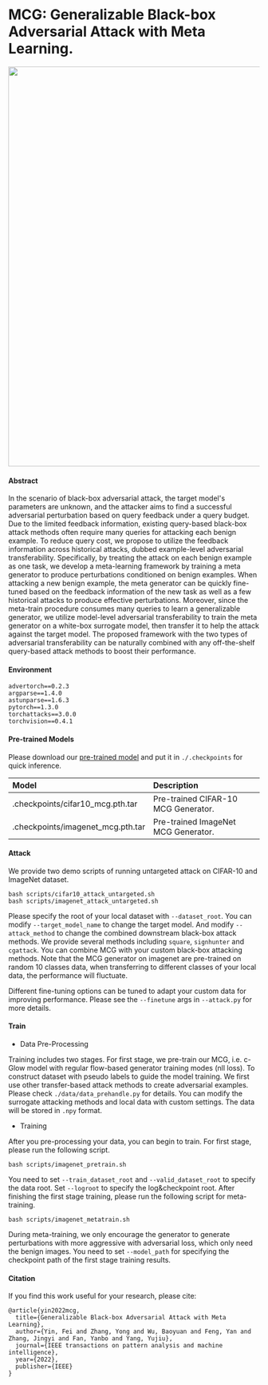 # MCG: Generalizable Black-box Adversarial Attack with Meta Learning.

<!---
## [Overview](#overview)

<a href="#top">[Back to top]</a>
-->

<img src="docs/pipeline.jpg" width="800px"/> 

#### Abstract

In the scenario of black-box adversarial attack, the target model's parameters are unknown, 
and the attacker aims to find a successful adversarial perturbation based on query feedback under a query budget. 
Due to the limited feedback information, existing query-based black-box attack methods often require many queries for 
attacking each benign example. To reduce query cost, we propose to utilize the feedback information across historical 
attacks, dubbed example-level adversarial transferability. Specifically, by treating the attack on each benign example 
as one task, we develop a meta-learning framework by training a meta generator to produce perturbations conditioned on 
benign examples. When attacking a new benign example, the meta generator can be quickly fine-tuned based on the feedback 
information of the new task as well as a few historical attacks to produce effective perturbations. Moreover, since the 
meta-train procedure consumes many queries to learn a generalizable generator, we utilize model-level adversarial 
transferability to train the meta generator on a white-box surrogate model, then transfer it to help the attack against 
the target model. The proposed framework with the two types of adversarial transferability can be naturally combined 
with any off-the-shelf query-based attack methods to boost their performance.

#### Environment

```
advertorch==0.2.3
argparse==1.4.0
astunparse==1.6.3
pytorch==1.3.0
torchattacks==3.0.0
torchvision==0.4.1
```

#### Pre-trained Models

Please download our [pre-trained model](https://drive.google.com/drive/folders/18m4KY-J3kpAcXGgmMmGroFz08DGxA2FU?usp=sharing) and put it in `./.checkpoints` for quick inference.

| Model                             | Description                         |
| :-------------------------------- | :---------------------------------- |
| .checkpoints/cifar10_mcg.pth.tar  | Pre-trained CIFAR-10 MCG Generator. |
| .checkpoints/imagenet_mcg.pth.tar | Pre-trained ImageNet MCG Generator. |

#### Attack

We provide two demo scripts of running untargeted attack on CIFAR-10 and ImageNet dataset.

```
bash scripts/cifar10_attack_untargeted.sh
bash scripts/imagenet_attack_untargeted.sh
```

Please specify the root of your local dataset with `--dataset_root`.
You can modify `--target_model_name` to change the target model.
And modify `--attack_method` to change the combined downstream black-box attack methods.
We provide several methods including `square`, `signhunter` and `cgattack`. 
You can combine MCG with your custom black-box attacking methods.
Note that the MCG generator on imagenet are pre-trained on random 10 classes data,
when transferring to different classes of your local data, the performance will fluctuate.

Different fine-tuning options can be tuned to adapt your custom data for improving performance.
Please see the `--finetune` args in `--attack.py` for more details. 

#### Train

+ Data Pre-Processing

Training includes two stages. For first stage, we pre-train our MCG, i.e. c-Glow model
with regular flow-based generator training modes (nll loss). 
To construct dataset with pseudo labels to guide the model training.
We first use other transfer-based attack methods to create adversarial examples.
Please check `./data/data_prehandle.py` for details. 
You can modify the surrogate attacking methods and local data with custom settings. 
The data will be stored in `.npy` format.

+ Training

After you pre-processing your data, you can begin to train.
For first stage, please run the following script.

```
bash scripts/imagenet_pretrain.sh
```

You need to set `--train_dataset_root` and `--valid_dataset_root` to specify the data root.
Set `--logroot` to specify the log\&checkpoint root.
After finishing the first stage training, please run the following script for meta-training.  

```
bash scripts/imagenet_metatrain.sh
```

During meta-training, we only encourage the generator to generate perturbations with more aggressive 
with adversarial loss, which only need the benign images.
You need to set `--model_path` for specifying the checkpoint path of the first stage training results.

#### Citation

If you find this work useful for your research, please cite:

```
@article{yin2022mcg,
  title={Generalizable Black-box Adversarial Attack with Meta Learning},
  author={Yin, Fei and Zhang, Yong and Wu, Baoyuan and Feng, Yan and Zhang, Jingyi and Fan, Yanbo and Yang, Yujiu},
  journal={IEEE transactions on pattern analysis and machine intelligence},
  year={2022},
  publisher={IEEE}
}
```


